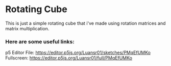 # Rotating Cube
This is just a simple rotating cube that i've made using rotation matrices and matrix multiplication.

### Here are some useful links:

p5 Editor File: https://editor.p5js.org/Luansr01/sketches/PMqEfUMKo <br>
Fullscreen: https://editor.p5js.org/Luansr01/full/PMqEfUMKo
